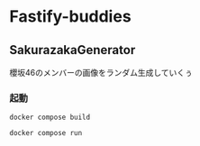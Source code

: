 # Fastify-buddies

## SakurazakaGenerator

櫻坂46のメンバーの画像をランダム生成していくぅ

### 起動

```shell
docker compose build
```

```shell
docker compose run
```
